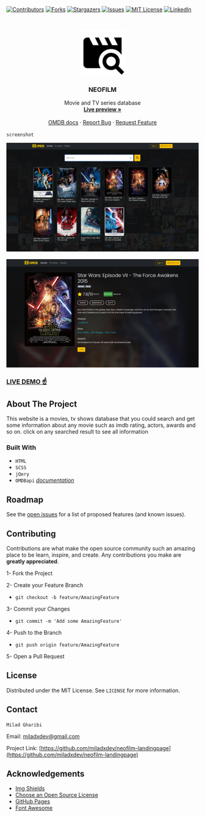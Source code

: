 [![Contributors][contributors-shield]][contributors-url]
[![Forks][forks-shield]][forks-url]
[![Stargazers][stars-shield]][stars-url]
[![Issues][issues-shield]][issues-url]
[![MIT License][license-shield]][license-url]
[![LinkedIn][linkedin-shield]][linkedin-url]

<!-- PROJECT LOGO -->
<br />
<p align="center">
  <a href="https://github.com/miladxdev/neofilm-landingpage">
    <img src="img/logo.png" alt="Logo" width="120">

  </a>

  <h3 align="center">NEOFILM</h3>

  <p align="center">
    Movie and TV series database
    <br />
    <a href="https://miladxdev.github.io/neofilm-landingpage/"><strong>Live preview »</strong></a>
    <br />
    <br />
    <a href="https://miladxdev.github.io/neofilm-landingpage/">OMDB docs</a>
    ·
    <a href="https://github.com/miladxdev/neofilm-landingpage/issues">Report Bug</a>
    ·
    <a href="https://github.com/miladxdev/neofilm-landingpage/issues">Request Feature</a>
  </p>
</p>

`screenshot`

![screenshot](./img/Screenshot1.png)
<br>
<br>
![screenshot](./img/Screenshot2.png)

### [LIVE DEMO ☝](https://miladxdev.github.io/neofilm-landingpage/)

## About The Project

This website is a movies, tv shows database that you could search and get some information about any movie such as imdb rating, actors, awards and so on.
click on any searched result to see all information

### Built With

- `HTML`
- `SCSS`
- `jQery`
- `OMDBapi` [_documentation_](http://www.omdbapi.com/)
<!-- ROADMAP -->

## Roadmap

See the [open issues](https://github.com/miladxdev/neofilm-landingpage/issues) for a list of proposed features (and known issues).

<!-- CONTRIBUTING -->

## Contributing

Contributions are what make the open source community such an amazing place to be learn, inspire, and create. Any contributions you make are **greatly appreciated**.

1- Fork the Project

2- Create your Feature Branch

- `git checkout -b feature/AmazingFeature`

3- Commit your Changes

- `git commit -m 'Add some AmazingFeature'`

4- Push to the Branch

- `git push origin feature/AmazingFeature`

5- Open a Pull Request

<!-- LICENSE -->

## License

Distributed under the MIT License. See `LICENSE` for more information.

<!-- CONTACT -->

## Contact

`Milad Gharibi`

Email: miladxdev@gmail.com

Project Link: [https://github.com/miladxdev/neofilm-landingpage](https://github.com/miladxdev/neofilm-landingpage)

<!-- ACKNOWLEDGEMENTS -->

## Acknowledgements

- [Img Shields](https://shields.io)
- [Choose an Open Source License](https://choosealicense.com)
- [GitHub Pages](https://pages.github.com)
- [Font Awesome](https://fontawesome.com)

<!-- MARKDOWN LINKS & IMAGES -->
<!-- https://www.markdownguide.org/basic-syntax/#reference-style-links -->

[contributors-shield]: https://img.shields.io/github/contributors/miladxdev/color-picker-app.svg?style=for-the-badge
[contributors-url]: https://github.com/miladxdev/neofilm-landingpage/graphs/contributors
[forks-shield]: https://img.shields.io/github/forks/miladxdev/color-picker-app.svg?style=for-the-badge
[forks-url]: https://github.com/miladxdev/neofilm-landingpage/network/members
[stars-shield]: https://img.shields.io/github/stars/miladxdev/color-picker-app.svg?style=for-the-badge
[stars-url]: https://github.com/miladxdev/neofilm-landingpage/stargazers
[issues-shield]: https://img.shields.io/github/issues/miladxdev/color-picker-app.svg?style=for-the-badge
[issues-url]: https://github.com/miladxdev/neofilm-landingpage/issues
[license-shield]: https://img.shields.io/github/license/miladxdev/color-picker-app.svg?style=for-the-badge
[license-url]: https://github.com/miladxdev/neofilm-landingpage/blob/master/LICENSE.txt
[linkedin-shield]: https://img.shields.io/badge/-LinkedIn-black.svg?style=for-the-badge&logo=linkedin&colorB=555
[linkedin-url]: https://www.linkedin.com/in/itsmilad/
